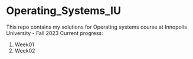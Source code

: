# Operating_Systems_IU
This repo contains my solutions for Operating systems course at Innopolis University - Fall 2023
Current progress:

1. Week01
2. Week02